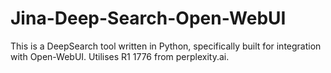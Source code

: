 # Jina-Deep-Search-Open-WebUI
This is a DeepSearch tool written in Python, specifically built for integration with Open-WebUI. Utilises R1 1776 from perplexity.ai.
